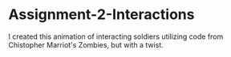 # Assignment-2-Interactions
I created this animation of interacting soldiers utilizing code from Chistopher Marriot's Zombies, but with a twist. 
